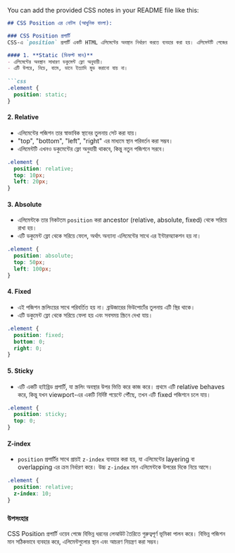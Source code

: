 You can add the provided CSS notes in your README file like this:

```markdown
## CSS Position এর নোটস (আধুনিক বাংলা):

### CSS Position প্রপার্টি
CSS-এ `position` প্রপার্টি একটি HTML এলিমেন্টের অবস্থান নির্ধারণ করতে ব্যবহার করা হয়। এলিমেন্টটি পেজের অন্যান্য কন্টেন্টের সাথে কিভাবে ইন্টারঅ্যাক্ট করবে সেটাও এটি নির্ধারণ করে। এই প্রপার্টির পাঁচটি মান রয়েছে: `static`, `relative`, `absolute`, `fixed`, এবং `sticky`।

#### 1. **Static (ডিফল্ট মান)**
- এলিমেন্টের অবস্থান সাধারণ ডকুমেন্ট ফ্লো অনুযায়ী।
- এটি উপরে, নিচে, বামে, ডানে ইত্যাদি মুভ করানো যায় না।
  
```css
.element {
  position: static;
}
```

#### 2. **Relative**
- এলিমেন্টের পজিশন তার স্বাভাবিক স্থানের তুলনায় সেট করা যায়।
- "top", "bottom", "left", "right" এর মাধ্যমে স্থান পরিবর্তন করা সম্ভব।
- এলিমেন্টটি এখনও ডকুমেন্টের ফ্লো অনুযায়ী থাকবে, কিন্তু নতুন পজিশনে সরবে।
  
```css
.element {
  position: relative;
  top: 10px;
  left: 20px;
}
```

#### 3. **Absolute**
- এলিমেন্টকে তার নিকটতম `position` করা ancestor (relative, absolute, fixed) থেকে সরিয়ে রাখা হয়।
- এটি ডকুমেন্ট ফ্লো থেকে সরিয়ে ফেলে, অর্থাৎ অন্যান্য এলিমেন্টের সাথে এর ইন্টারঅ্যাকশন হয় না।

```css
.element {
  position: absolute;
  top: 50px;
  left: 100px;
}
```

#### 4. **Fixed**
- এই পজিশন স্ক্রলিংয়ের সাথে পরিবর্তিত হয় না। ব্রাউজারের ভিউপোর্টের তুলনায় এটি স্থির থাকে।
- এটি ডকুমেন্ট ফ্লো থেকে সরিয়ে ফেলা হয় এবং সবসময় স্ক্রিনে দেখা যায়।

```css
.element {
  position: fixed;
  bottom: 0;
  right: 0;
}
```

#### 5. **Sticky**
- এটি একটি হাইব্রিড প্রপার্টি, যা স্ক্রলিং অবস্থার উপর ভিত্তি করে কাজ করে। প্রথমে এটি relative behaves করে, কিন্তু যখন viewport-এর একটি নির্দিষ্ট পয়েন্টে পৌঁছে, তখন এটি fixed পজিশনে চলে যায়।
  
```css
.element {
  position: sticky;
  top: 0;
}
```

#### **Z-index**
- `position` প্রপার্টির সাথে প্রায়ই `z-index` ব্যবহার করা হয়, যা এলিমেন্টের layering বা overlapping এর ক্রম নির্ধারণ করে। উচ্চ `z-index` মান এলিমেন্টকে উপরের দিকে নিয়ে আসে।

```css
.element {
  position: relative;
  z-index: 10;
}
```

### উপসংহার
CSS Position প্রপার্টি ওয়েব পেজে বিভিন্ন ধরনের লেআউট তৈরিতে গুরুত্বপূর্ণ ভূমিকা পালন করে। বিভিন্ন পজিশন মান সঠিকভাবে ব্যবহার করে, এলিমেন্টগুলোর স্থান এবং আচরণ নিয়ন্ত্রণ করা সম্ভব।
```
